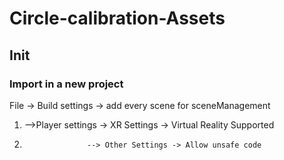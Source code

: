 # Circle-calibration-Assets

## Init
### Import in a new project 
File -> Build settings -> add every scene for sceneManagement
 1. -->Player settings -> XR Settings -> Virtual Reality Supported
 2.                   --> Other Settings -> Allow unsafe code
